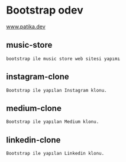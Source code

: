# Bootstrap odev
www.patika.dev

## music-store

    bootstrap ile music store web sitesi yapımı

## instagram-clone

    Bootstrap ile yapılan Instagram klonu.

## medium-clone

    Bootstrap ile yapılan Medium klonu.

## linkedin-clone

    Bootstrap ile yapılan Linkedin klonu.
